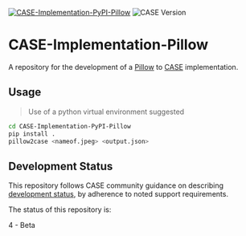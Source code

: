 [![CASE-Implementation-PyPI-Pillow](https://github.com/casework/CASE-Implementation-PyPI-Pillow/actions/workflows/python-package.yml/badge.svg)](https://github.com/casework/CASE-Implementation-PyPI-Pillow/actions/workflows/python-package.yml)
![CASE Version](https://img.shields.io/badge/CASE%20Version-1.2.0-brightgreen)

# CASE-Implementation-Pillow
A repository for the development of a [Pillow](https://pypi.org/project/Pillow/) to [CASE](https://caseontology.org) implementation.

## Usage
> Use of a python virtual environment suggested

```bash
cd CASE-Implementation-PyPI-Pillow
pip install .
pillow2case <nameof.jpeg> <output.json>
```

## Development Status
This repository follows CASE community guidance on describing [development status](https://caseontology.org/resources/github_policies.html#development-statuses), by adherence to noted support requirements.

The status of this repository is:

4 - Beta
